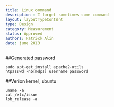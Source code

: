 ```yaml
---
title: Linux command
description : I forget sometimes some command
layout: layoutTypeContent
type: Design
category: Measurement
status: Approved
authors: Patrick Alin
date: june 2013
---
```


##Generated password

    sudo apt-get install apache2-utils
    htpasswd -nb[mdps] username password

##Verion kernel, ubuntu

    uname -a
    cat /etc/issue
    lsb_release -a
